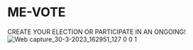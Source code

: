 # ME-VOTE
CREATE YOUR ELECTION OR PARTICIPATE IN AN ONGOING!
<picture>
![Web capture_30-3-2023_162951_127 0 0 1](https://user-images.githubusercontent.com/48661125/229208167-93cf86df-7435-4ac5-bfec-1f784d90d80d.jpeg)

</picture>

